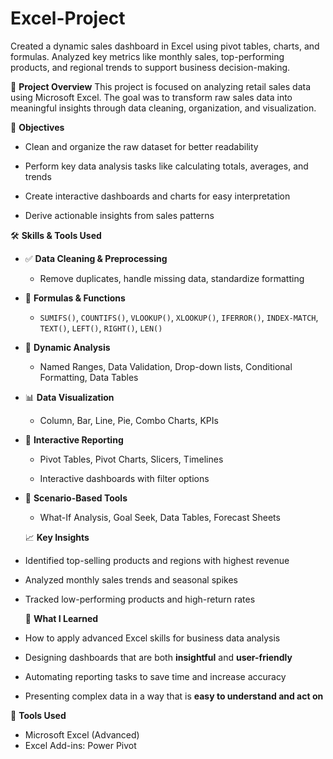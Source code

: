 # Excel-Project
Created a dynamic sales dashboard in Excel using pivot tables, charts, and formulas. Analyzed key metrics like monthly sales, top-performing products, and regional trends to support business decision-making.

📝 **Project Overview**
This project is focused on analyzing retail sales data using Microsoft Excel. The goal was to transform raw sales data into meaningful insights through data cleaning, organization, and visualization.

🎯 **Objectives**
- Clean and organize the raw dataset for better readability
  
- Perform key data analysis tasks like calculating totals, averages, and trends
  
- Create interactive dashboards and charts for easy interpretation
  
- Derive actionable insights from sales patterns

🛠️ **Skills & Tools Used**
- ✅ **Data Cleaning & Preprocessing**
  - Remove duplicates, handle missing data, standardize formatting

- 📐 **Formulas & Functions**
  - `SUMIFS()`, `COUNTIFS()`, `VLOOKUP()`, `XLOOKUP()`, `IFERROR()`, `INDEX-MATCH`, `TEXT()`, `LEFT()`, `RIGHT()`, `LEN()`

- 🔄 **Dynamic Analysis**
  - Named Ranges, Data Validation, Drop-down lists, Conditional Formatting, Data Tables

- 📊 **Data Visualization**
  - Column, Bar, Line, Pie, Combo Charts, KPIs

- 📌 **Interactive Reporting**
  - Pivot Tables, Pivot Charts, Slicers, Timelines
    
  - Interactive dashboards with filter options

- 🧮 **Scenario-Based Tools**
  - What-If Analysis, Goal Seek, Data Tables, Forecast Sheets
 
  📈 **Key Insights**
- Identified top-selling products and regions with highest revenue

- Analyzed monthly sales trends and seasonal spikes

- Tracked low-performing products and high-return rates

  🧠 **What I Learned**
- How to apply advanced Excel skills for business data analysis
  
- Designing dashboards that are both **insightful** and **user-friendly**
  
- Automating reporting tasks to save time and increase accuracy
  
- Presenting complex data in a way that is **easy to understand and act on**

🧰 **Tools Used**
- Microsoft Excel (Advanced)
- Excel Add-ins: Power Pivot 


